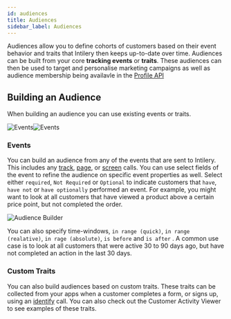 ```yaml
---
id: audiences
title: Audiences
sidebar_label: Audiences
---
```


Audiences allow you to define cohorts of customers based on their event behavior and traits that Intilery then keeps up-to-date over time. Audiences can be built from your core **tracking events** or **traits**. These audiences can then be used to target and personalise marketing campaigns as well as audience membership being availavle in the [Profile API](/docs/apis/profiles)

## Building an Audience

When building an audience you can use existing events or traits.

![Events](/img/audience1.png)![Events](/img/audience2.png)

### Events

You can build an audience from any of the events that are sent to Intilery. This includes any [track](/docs/schema/track), [page](/docs/schema/page), or [screen](/docs/schema/screen) calls. You can use select fields of the event to refine the audience on specific event properties as well. Select either `required`, `Not Required` or `Optional` to indicate customers that `have`, `have not` or `have optionally` performed an event. For example, you might want to look at all customers that have viewed a product above a certain price point, but not completed the order.

![Audience Builder](/img/audience3.png)

You can also specify time-windows, `in range (quick)`, `in range (realative)`, `in rage (absolute)`, `is before` and `is after` . A common use case is to look at all customers that were active 30 to 90 days ago, but have not completed an action in the last 30 days.

### Custom Traits

You can also build audiences based on custom traits. These traits can be collected from your apps when a customer completes a form, or signs up, using an [identify](/docs/schema/identify) call. You can also check out the Customer Activity Viewer to see examples of these traits.
